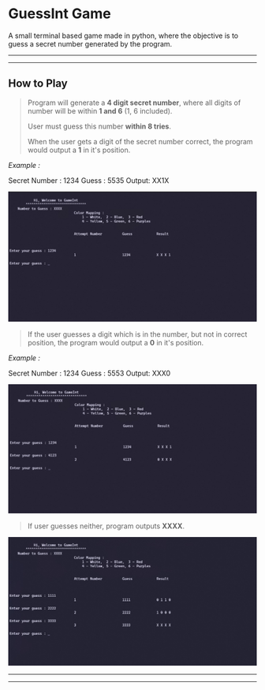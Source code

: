 # GuessInt Game

A small terminal based game made in python, where the objective is to guess a secret number generated by the program.

---
---

## How to Play

> Program will generate a __4 digit secret number__, where all digits of number will be within
> __1 and 6__ (1, 6 included).
>
> User must guess this number __within 8 tries__.
>
> When the user gets a digit of the secret number correct,
> the program would output a __1__ in it's position.

 *Example :*

 Secret Number : 1234
 Guess :         5535
 Output:         XX1X

![Example Output](img/Correct.jpg)

>
> If the user guesses a digit which is in the number, but not in correct position,
> the program would output a __0__ in it's position.

 *Example :*

 Secret Number : 1234
 Guess :         5553
 Output:         XXX0

![Example Output](img/half_correct.jpg)

> If user guesses neither, program outputs __XXXX__.

![Example Output](img/Incorrect.jpg)

---
---
